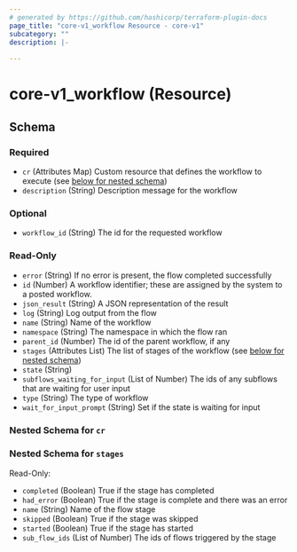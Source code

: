 ```yaml
---
# generated by https://github.com/hashicorp/terraform-plugin-docs
page_title: "core-v1_workflow Resource - core-v1"
subcategory: ""
description: |-
  
---
```


# core-v1_workflow (Resource)





<!-- schema generated by tfplugindocs -->
## Schema

### Required

- `cr` (Attributes Map) Custom resource that defines the workflow to execute (see [below for nested schema](#nestedatt--cr))
- `description` (String) Description message for the workflow

### Optional

- `workflow_id` (String) The id for the requested workflow

### Read-Only

- `error` (String) If no error is present, the flow completed successfully
- `id` (Number) A workflow identifier; these are assigned by the system to a posted workflow.
- `json_result` (String) A JSON representation of the result
- `log` (String) Log output from the flow
- `name` (String) Name of the workflow
- `namespace` (String) The namespace in which the flow ran
- `parent_id` (Number) The id of the parent workflow, if any
- `stages` (Attributes List) The list of stages of the workflow (see [below for nested schema](#nestedatt--stages))
- `state` (String)
- `subflows_waiting_for_input` (List of Number) The ids of any subflows that are waiting for user input
- `type` (String) The type of workflow
- `wait_for_input_prompt` (String) Set if the state is waiting for input

<a id="nestedatt--cr"></a>
### Nested Schema for `cr`


<a id="nestedatt--stages"></a>
### Nested Schema for `stages`

Read-Only:

- `completed` (Boolean) True if the stage has completed
- `had_error` (Boolean) True if the stage is complete and there was an error
- `name` (String) Name of the flow stage
- `skipped` (Boolean) True if the stage was skipped
- `started` (Boolean) True if the stage has started
- `sub_flow_ids` (List of Number) The ids of flows triggered by the stage
